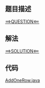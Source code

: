 ## 题目描述

[==>QUESTION<==](https://leetcode.cn/problems/add-one-row-to-tree/)

## 解法

[==>SOLUTION<==](https://leetcode.cn/problems/add-one-row-to-tree/solution/zai-er-cha-shu-zhong-zeng-jia-yi-xing-by-xcaf/)

## 代码

[AddOneRow.java](https://github.com/Marshal7cc/leetcode-java/blob/master/src/bfs/AddOneRow.java)

